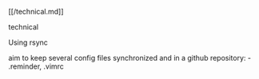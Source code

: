 [[/technical.md]]

technical

Using rsync

aim to keep several config files synchronized and in a github repository: 
    - .reminder, .vimrc 
